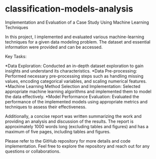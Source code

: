 # classification-models-analysis
Implementation and Evaluation of a Case Study Using Machine Learning Techniques

In this project, I implemented and evaluated various machine-learning techniques for a given data modeling problem. The dataset and essential information were provided and can be accessed.

Key Tasks:

*Data Exploration: Conducted an in-depth dataset exploration to gain insights and understand its characteristics.
*Data Pre-processing: Performed necessary pre-processing steps such as handling missing values, encoding categorical variables, and scaling numerical features.
*Machine Learning Method Selection and Implementation: Selected appropriate machine learning algorithms and implemented them to model the data effectively.
*Model Performance Evaluation: Evaluated the performance of the implemented models using appropriate metrics and techniques to assess their effectiveness.

Additionally, a concise report was written summarizing the work and providing an analysis and discussion of the results. The report is approximately 1000 words long (excluding tables and figures) and has a maximum of five pages, including tables and figures.

Please refer to the GitHub repository for more details and code implementation. Feel free to explore the repository and reach out for any questions or collaborations.
